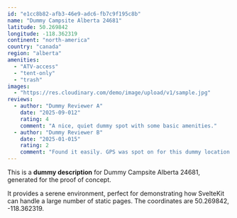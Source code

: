 ```yaml
---
id: "e1cc8b82-afb3-46e9-adc6-fb7c9f195c8b"
name: "Dummy Campsite Alberta 24681"
latitude: 50.269842
longitude: -118.362319
continent: "north-america"
country: "canada"
region: "alberta"
amenities:
  - "ATV-access"
  - "tent-only"
  - "trash"
images:
  - "https://res.cloudinary.com/demo/image/upload/v1/sample.jpg"
reviews:
  - author: "Dummy Reviewer A"
    date: "2025-09-012"
    rating: 4
    comment: "A nice, quiet dummy spot with some basic amenities."
  - author: "Dummy Reviewer B"
    date: "2025-01-015"
    rating: 2
    comment: "Found it easily. GPS was spot on for this dummy location."
---
```


This is a **dummy description** for Dummy Campsite Alberta 24681, generated for the proof of concept.

It provides a serene environment, perfect for demonstrating how SvelteKit can handle a large number of static pages. The coordinates are 50.269842, -118.362319.
